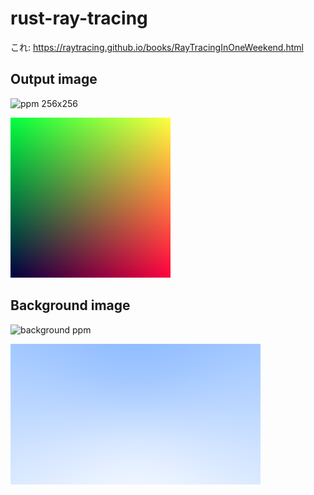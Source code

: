 # rust-ray-tracing

これ: https://raytracing.github.io/books/RayTracingInOneWeekend.html

## Output image

![ppm 256x256](./images/image.ppm)

![png 256x256](./images/image.png)

## Background image

![background ppm](./images/background.ppm)

![background png](./images/background.png)
